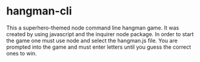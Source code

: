 # hangman-cli

This a superhero-themed node command line hangman game. It was created by using javascript and the inquirer node package.
In order to start the game one must use node and select the hangman.js file. You are prompted into the game and must enter letters until you guess the correct ones to win.
